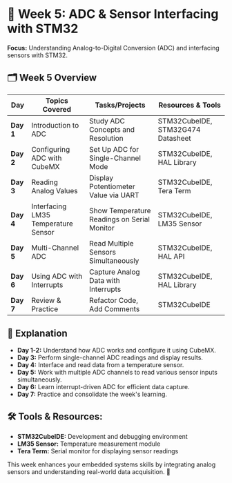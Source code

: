 # 📘 Week 5: ADC & Sensor Interfacing with STM32
**Focus:** Understanding Analog-to-Digital Conversion (ADC) and interfacing sensors with STM32.

## 🗂️ Week 5 Overview
| **Day** | **Topics Covered** | **Tasks/Projects** | **Resources & Tools** |
|--------|--------------------|---------------------|---------------------|
| **Day 1** | Introduction to ADC | Study ADC Concepts and Resolution | STM32CubeIDE, STM32G474 Datasheet |
| **Day 2** | Configuring ADC with CubeMX | Set Up ADC for Single-Channel Mode | STM32CubeIDE, HAL Library |
| **Day 3** | Reading Analog Values | Display Potentiometer Value via UART | STM32CubeIDE, Tera Term |
| **Day 4** | Interfacing LM35 Temperature Sensor | Show Temperature Readings on Serial Monitor | STM32CubeIDE, LM35 Sensor |
| **Day 5** | Multi-Channel ADC | Read Multiple Sensors Simultaneously | STM32CubeIDE, HAL API |
| **Day 6** | Using ADC with Interrupts | Capture Analog Data with Interrupts | STM32CubeIDE, HAL Library |
| **Day 7** | Review & Practice | Refactor Code, Add Comments | STM32CubeIDE |

## 📒 Explanation
- **Day 1-2:** Understand how ADC works and configure it using CubeMX.
- **Day 3:** Perform single-channel ADC readings and display results.
- **Day 4:** Interface and read data from a temperature sensor.
- **Day 5:** Work with multiple ADC channels to read various sensor inputs simultaneously.
- **Day 6:** Learn interrupt-driven ADC for efficient data capture.
- **Day 7:** Practice and consolidate the week's learning.

## 🛠️ Tools & Resources:
- **STM32CubeIDE:** Development and debugging environment  
- **LM35 Sensor:** Temperature measurement module  
- **Tera Term:** Serial monitor for displaying sensor readings

This week enhances your embedded systems skills by integrating analog sensors and understanding real-world data acquisition. 🚀